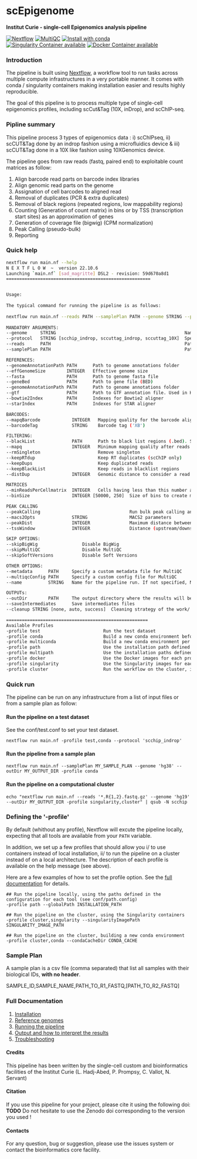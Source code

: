 # scEpigenome

**Institut Curie - single-cell Epigenomics analysis pipeline**

[![Nextflow](https://img.shields.io/badge/nextflow-%E2%89%A520.10.0-brightgreen.svg)](https://www.nextflow.io/)
[![MultiQC](https://img.shields.io/badge/MultiQC-1.22-blue.svg)](https://multiqc.info/)
[![Install with conda](https://img.shields.io/badge/install%20with-conda-brightgreen.svg)](https://conda.anaconda.org/anaconda)
[![Singularity Container available](https://img.shields.io/badge/singularity-available-7E4C74.svg)](https://singularity.lbl.gov/)
[![Docker Container available](https://img.shields.io/badge/docker-available-003399.svg)](https://www.docker.com/)

<!--[![DOI](https://zenodo.org/badge/DOI/10.5281/zenodo.7443721.svg)](https://doi.org/10.5281/zenodo.7443721)-->

### Introduction

The pipeline is built using [Nextflow](https://www.nextflow.io), a workflow tool to run tasks across multiple compute infrastructures in a very portable manner. 
It comes with conda / singularity containers making installation easier and results highly reproducible.

The goal of this pipeline is to process multiple type of single-cell epigenomics profiles, including scCut&Tag (10X, inDrop), and scChIP-seq.

### Pipline summary

This pipeline process 3 types of epigenomics data : i) scChIPseq, ii) scCUT&Tag done by an indrop fashion using a microfluidics device & iii) scCUT&Tag done in a 10X like fashion using 10XGenomics device. 

The pipeline goes from raw reads (fastq, paired end) to exploitable count matrices as follow:

1. Align barcode read parts on barcode index libraries
3. Align genomic read parts on the genome
4. Assignation of cell barcodes to aligned read
5. Removal of duplicates (PCR & extra duplicates)
7. Removal of black regions (repeated regions, low mappability regions)
8. Counting (Generation of count matrix) in bins or by TSS (transcription start sites) as an approximation of genes 
9. Generation of coverage file (bigwig) (CPM normalization)
10. Peak Calling (pseudo-bulk)
11. Reporting

### Quick help

```bash
nextflow run main.nf --help
N E X T F L O W  ~  version 22.10.6
Launching `main.nf` [sad_magritte] DSL2 - revision: 59d670a8d1
=======================================================


Usage:
	
The typical command for running the pipeline is as follows:
	
nextflow run main.nf --reads PATH --samplePlan PATH --genome STRING --protocol STRING
			
MANDATORY ARGUMENTS:
--genome     STRING                                                 Name of the reference genome.
--protocol   STRING [scchip_indrop, sccuttag_indrop, sccuttag_10X]  Specify which protocol to run
--reads      PATH                                                   Path to input data (must be surrounded with quotes)
--samplePlan PATH                                                   Path to sample plan (csv format) with raw reads (if `--reads` is not specified)

REFERENCES:
--genomeAnnotationPath PATH      Path to genome annotations folder
--effGenomeSize        INTEGER   Effective genome size
--fasta                PATH      Path to genome fasta file
--geneBed              PATH      Path to gene file (BED)
--genomeAnnotationPath PATH      Path to genome annotations folder
--gtf                  PATH      Path to GTF annotation file. Used in HOMER peak annotation
--bowtie2Index         PATH      Indexes for Bowtie2 aligner
--starIndex            PATH      Indexes for STAR aligner

BARCODES:
--mapqBarcode            INTEGER   Mapping quality for the barcode alignment (40)
--barcodeTag             STRING    Barcode tag ('XB')

FILTERING:
--blackList              PATH      Path to black list regions (.bed). See the genome.config for details
--mapq                   INTEGER   Minimum mapping quality after reads alignment (20)
--rmSingleton                      Remove singleton
--keepRTdup                        Keep RT duplicates (scChIP only)
--keepDups                         Keep duplicated reads
--keepBlackList                    Keep reads in blacklist regions
--distDup                INTEGER   Genomic distance to consider a read as a window duplicate (for scChIP only)

MATRICES
--minReadsPerCellmatrix  INTEGER   Cells having less than this number are removed from final matrices
--binSize                INTEGER [50000, 250]  Size of bins to create matrices

PEAK CALLING
--peakCalling                                  Run bulk peak calling analysis
--macs2Opts              STRING                MACS2 parameters
--peakDist               INTEGER               Maximum distance between peaks to be merged
--tssWindow              INTEGER               Distance (upstream/downstream) to transcription start point to consider

SKIP OPTIONS:
--skipBigWig                 Disable BigWig
--skipMultiQC                Disable MultiQC
--skipSoftVersions           Disable Soft Versions

OTHER OPTIONS:
--metadata      PATH     Specify a custom metadata file for MultiQC
--multiqcConfig PATH     Specify a custom config file for MultiQC
--name          STRING   Name for the pipeline run. If not specified, Nextflow will automatically generate a random mnemonic

OUTPUTs:
--outDir        PATH     The output directory where the results will be saved
--saveIntermediates      Save intermediates files
--cleanup STRING [none, auto, success]  Cleaning strategy of the work/ directory

======================================================
Available Profiles
-profile test                        Run the test dataset
-profile conda                       Build a new conda environment before running the pipeline. Use `--condaCacheDir` to define the conda cache path
-profile multiconda                  Build a new conda environment per process before running the pipeline. Use `--condaCacheDir` to define the conda cache path
-profile path                        Use the installation path defined for all tools. Use `--globalPath` to define the insallation path
-profile multipath                   Use the installation paths defined for each tool. Use `--globalPath` to define the insallation path
-profile docker                      Use the Docker images for each process
-profile singularity                 Use the Singularity images for each process. Use `--singularityPath` to define the insallation path
-profile cluster                     Run the workflow on the cluster, instead of locally
```


### Quick run

The pipeline can be run on any infrastructure from a list of input files or from a sample plan as follow:

#### Run the pipeline on a test dataset
See the conf/test.conf to set your test dataset.

```
nextflow run main.nf -profile test,conda --protocol 'scchip_indrop' 
```

#### Run the pipeline from a sample plan

```
nextflow run main.nf --samplePlan MY_SAMPLE_PLAN --genome 'hg38' --outDir MY_OUTPUT_DIR -profile conda
```

#### Run the pipeline on a computational cluster

```
echo "nextflow run main.nf --reads '*.R{1,2}.fastq.gz' --genome 'hg19' --outDir MY_OUTPUT_DIR -profile singularity,cluster" | qsub -N scchip
```

### Defining the '-profile'

By default (whithout any profile), Nextflow will excute the pipeline locally, expecting that all tools are available from your `PATH` variable.

In addition, we set up a few profiles that should allow you i/ to use containers instead of local installation, ii/ to run the pipeline on a cluster instead of on a local architecture.
The description of each profile is available on the help message (see above).

Here are a few examples of how to set the profile option. See the [full documentation](docs/profiles.md) for details.

```
## Run the pipeline locally, using the paths defined in the configuration for each tool (see conf/path.config)
-profile path --globalPath INSTALLATION_PATH 

## Run the pipeline on the cluster, using the Singularity containers
-profile cluster,singularity --singularityImagePath SINGULARITY_IMAGE_PATH 

## Run the pipeline on the cluster, building a new conda environment
-profile cluster,conda --condaCacheDir CONDA_CACHE 
```

### Sample Plan

A sample plan is a csv file (comma separated) that list all samples with their biological IDs, **with no header**.


SAMPLE_ID,SAMPLE_NAME,PATH_TO_R1_FASTQ,[PATH_TO_R2_FASTQ]


### Full Documentation

1. [Installation](docs/installation.md)
2. [Reference genomes](docs/referenceGenomes.md)
3. [Running the pipeline](docs/usage.md)
4. [Output and how to interpret the results](docs/output.md)
5. [Troubleshooting](docs/troubleshooting.md)

#### Credits

This pipeline has been written by the single-cell custom and bioinformatics facilities of the Institut Curie (L. Hadj-Abed, P. Prompsy, C. Vallot, N. Servant)

#### Citation

If you use this pipeline for your project, please cite it using the following doi: **TODO**
Do not hesitate to use the Zenodo doi corresponding to the version you used !

#### Contacts

For any question, bug or suggestion, please use the issues system or contact the bioinformatics core facility.
